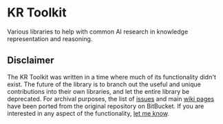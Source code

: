 # KR Toolkit

Various libraries to help with common AI research in knowledge representation and reasoning.

## Disclaimer
The KR Toolkit was written in a time where much of its functionality didn't exist. The future of the library is to branch out the useful and unique contributions into their own libraries, and let the entire library be deprecated. For archival purposes, the list of [issues](https://github.com/QuMuLab/krtoolkit/issues) and main [wiki pages](https://github.com/QuMuLab/krtoolkit/wiki) have been ported from the original repository on BitBucket. If you are interested in any aspect of the functionality, [let me know](http://www.haz.ca/).
